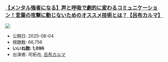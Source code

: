 ### [【メンタル強者になる】声と呼吸で劇的に変わるコミュニケーション！言葉の攻撃に動じないためのオススメ技術とは？【呂布カルマ】](https://www.youtube.com/watch?v=E2Ayc48Egyw)
[![](https://img.youtube.com/vi/E2Ayc48Egyw/hqdefault.jpg)](https://www.youtube.com/watch?v=E2Ayc48Egyw)
-   公開日: 2025-08-04
-   視聴数: 66,756
-   **いいね数: 1,096**
-   出演者: 司拓也, [呂布カルマ](/rehacq_fan/people/呂布カルマ "wikilink")
